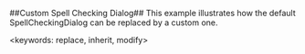 ##Custom Spell Checking Dialog##
This example illustrates how the default SpellCheckingDialog can be replaced by a custom one.

<keywords: replace, inherit, modify>